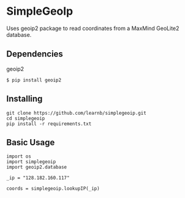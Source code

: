 # SimpleGeoIp

Uses geoip2 package to read coordinates from a MaxMind GeoLite2 database.

## Dependencies

geoip2

```
$ pip install geoip2
```
## Installing

```
git clone https://github.com/learnb/simplegeoip.git
cd simplegeoip
pip install -r requirements.txt
```

## Basic Usage

```
import os
import simplegeoip
import geoip2.database

_ip = "128.182.160.117"

coords = simplegeoip.lookupIP(_ip)
```
